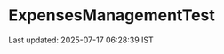 # ExpensesManagementTest


























































































Last updated: 2025-07-17 06:28:39 IST
